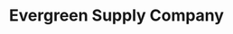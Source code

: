 ---
title: "Evergreen Supply Company"
url: /southfield/evergreen-supply-company/
shop: supermarket
---